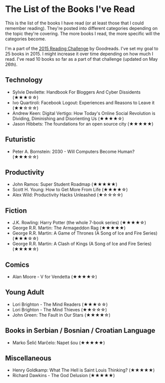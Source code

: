 # The List of the Books I've Read

This is the list of the books I have read (or at least those that I could remember reading). They're posted into different categories depending on the topic they're covering. The more books I read, the more specific will the categories become.

I'm a part of the [2015 Reading Challenge](https://www.goodreads.com/challenges/3082-2015-reading-challenge) by Goodreads. I've set my goal to 25 books in 2015. I might increase it over time depending on how much I read. I've read 10 books so far as a part of that challenge (updated on May 26th).

## Technology

* Sylvie Devilette: Handbook For Bloggers And Cyber Dissidents (★★★☆☆)
* Ivo Quartiroli: Facebook Logout: Experiences and Reasons to Leave it (★★☆☆☆)
* Andrew Keen:  Digital Vertigo: How Today's Online Social Revolution is Dividing, Diminishing and Disorienting Us  (★★★★☆)
* Jason Hibbets: The foundations for an open source city (★★★★★)

## Futuristic

* Peter A. Bornstein: 2030 - Will Computers Become Human?  (★★★☆☆)

## Productivity

* John Ramos:  Super Student Roadmap  (★★★★★)
* Scott H. Young:  How to Get More From Life  (★★★★☆)
* Alex Wild:  Productivity Hacks Unleashed  (★☆☆☆☆)

## Fiction

* J.K. Rowling:  Harry Potter  (the whole 7-book series) (★★★★☆)
* George R.R. Martin:  The Armageddon Rag  (★★★★★)
* George R.R. Martin:  A Game of Thrones (A Song of Ice and Fire Series) (★★★☆☆)
* George R.R. Martin: A Clash of Kings (A Song of Ice and Fire Series) (★★★★☆)

## Comics

* Alan Moore - V for Vendetta (★★★★☆)

## Young Adult

* Lori Brighton - The Mind Readers (★★★☆☆)
* Lori Brighton - The Mind Thieves (★★☆☆☆)
* John Green:  The Fault in Our Stars  (★★★★☆)

## Books in Serbian / Bosnian / Croatian Language

* Marko Šelić Marčelo:  Napet šou  (★★★★★)

## Miscellaneous

* Henry Goldkamp:  What The Hell is Saint Louis Thinking?  (★★★★★)
* Richard Dawkins - The God Delusion (★★★★★)
